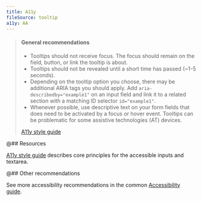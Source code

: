 ```yaml
---
title: A11y
fileSource: tooltip
a11y: AA
---
```


> #### General recommendations
>
> - Tooltips should not receive focus. The focus should remain on the field, button, or link the tooltip is about.
> - Tooltips should not be revealed until a short time has passed (~1-5 seconds).
> - Depending on the tooltip option you choose, there may be additional ARIA tags you should apply. Add `aria-describedby="example1"` on an input field and link it to a related section with a matching ID selector `id="example1"`.
> - Whenever possible, use descriptive text on your form fields that does need to be activated by a focus or hover event. Tooltips can be problematic for some assistive technologies (AT) devices.
>
> [A11y style guide](https://a11y-style-guide.com/style-guide/section-forms.html#kssref-forms-tooltips)

@## Resources

[A11y style guide](https://a11y-style-guide.com/style-guide/section-forms.html#kssref-forms-tooltips) describes core principles for the accessible inputs and textarea.

@## Other recommendations

See more accessibility recommendations in the common [Accessibility guide](/core-principles/a11y/).
